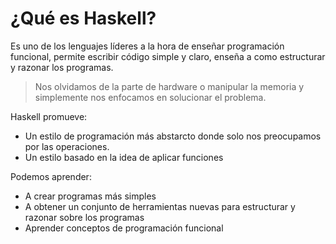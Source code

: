 # ¿Qué es Haskell?

Es uno de los lenguajes líderes a la hora de enseñar programación funcional, permite escribir código simple y claro, enseña a como estructurar y razonar los programas.

> Nos olvidamos de la parte de hardware o manipular la memoria y simplemente nos enfocamos en solucionar el problema.

Haskell promueve:
* Un estilo de programación más abstarcto donde solo nos preocupamos por las operaciones.
* Un estilo basado en la idea de aplicar funciones

Podemos aprender:
* A crear programas más simples
* A obtener un conjunto de herramientas nuevas para estructurar y razonar sobre los programas
* Aprender conceptos de programación funcional

